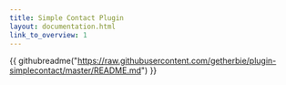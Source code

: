 ```yaml
---
title: Simple Contact Plugin
layout: documentation.html
link_to_overview: 1
---
```


{{ githubreadme("https://raw.githubusercontent.com/getherbie/plugin-simplecontact/master/README.md") }}
